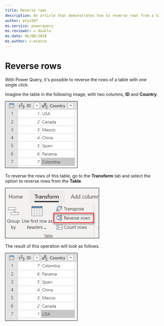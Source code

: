 ```yaml
---
title: Reverse rows
description: An article that demonstrates how to reverse rows from a table in Power Query.
author: ptyx507
ms.service: powerquery
ms.reviewer: v-douklo
ms.date: 06/08/2020
ms.author: v-miesco
---
```


# Reverse rows

With Power Query, it's possible to reverse the rows of a table with one single click. 

Imagine the table in the following image, with two columns, **ID** and **Country**.

![Sample initial table](images/me-reverse-rows-original-table.png)

To reverse the rows of this table, go to the **Transform** tab and select the option to reverse rows from the **Table**.

![Reverse rows icon in Transform tab](images/me-reverse-rows-icon.png)

The result of this operation will look as follows.

![Ouput table after reversing rows](images/me-reverse-rows-final-table.png)
